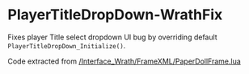 # PlayerTitleDropDown-WrathFix

Fixes player Title select dropdown UI bug by overriding default `PlayerTitleDropDown_Initialize()`.

Code extracted from [/Interface_Wrath/FrameXML/PaperDollFrame.lua](https://github.com/tomrus88/BlizzardInterfaceCode/blob/wrath/Interface_Wrath/FrameXML/PaperDollFrame.lua)
